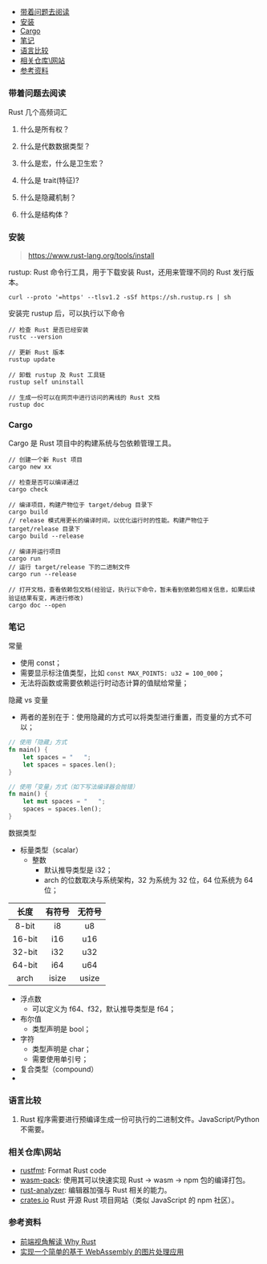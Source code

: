 <!--
abbrlink: k1q2fiqi
-->

- [带着问题去阅读](#带着问题去阅读)
- [安装](#安装)
- [Cargo](#cargo)
- [笔记](#笔记)
- [语言比较](#语言比较)
- [相关仓库\\网站](#相关仓库网站)
- [参考资料](#参考资料)

### 带着问题去阅读

Rust 几个高频词汇

1. 什么是所有权？



2. 什么是代数数据类型？
3. 什么是宏，什么是卫生宏？
4. 什么是 trait(特征)?
5. 什么是隐藏机制？
6. 什么是结构体？

### 安装

> https://www.rust-lang.org/tools/install

rustup: Rust 命令行工具，用于下载安装 Rust，还用来管理不同的 Rust 发行版本。

```
curl --proto '=https' --tlsv1.2 -sSf https://sh.rustup.rs | sh
```

安装完 rustup 后，可以执行以下命令

```
// 检查 Rust 是否已经安装
rustc --version

// 更新 Rust 版本
rustup update

// 卸载 rustup 及 Rust 工具链
rustup self uninstall

// 生成一份可以在网页中进行访问的离线的 Rust 文档
rustup doc
```

### Cargo

Cargo 是 Rust 项目中的构建系统与包依赖管理工具。

```
// 创建一个新 Rust 项目
cargo new xx

// 检查是否可以编译通过
cargo check

// 编译项目，构建产物位于 target/debug 目录下
cargo build
// release 模式用更长的编译时间，以优化运行时的性能。构建产物位于 target/release 目录下
cargo build --release

// 编译并运行项目
cargo run
// 运行 target/release 下的二进制文件
cargo run --release

// 打开文档，查看依赖包文档(经验证，执行以下命令，暂未看到依赖包相关信息，如果后续验证结果有变，再进行修改)
cargo doc --open
```

### 笔记

常量
* 使用 const；
* 需要显示标注值类型，比如 `const MAX_POINTS: u32 = 100_000`；
* 无法将函数或需要依赖运行时动态计算的值赋给常量；

隐藏 vs 变量
* 两者的差别在于：使用隐藏的方式可以将类型进行重置，而变量的方式不可以；

```rust
// 使用「隐藏」方式
fn main() {
    let spaces = "   ";
    let spaces = spaces.len();
}

// 使用「变量」方式（如下写法编译器会抛错）
fn main() {
    let mut spaces = "   ";
    spaces = spaces.len();
}
```

数据类型
* 标量类型（scalar）
  * 整数
    * 默认推导类型是 i32；
    * arch 的位数取决与系统架构，32 为系统为 32 位，64 位系统为 64 位；

|  长度  | 有符号 | 无符号 |
| :----: | :----: | :----: |
| 8-bit  |   i8   |   u8   |
| 16-bit |  i16   |  u16   |
| 32-bit |  i32   |  u32   |
| 64-bit |  i64   |  u64   |
|  arch  | isize  | usize  |

  * 浮点数
    * 可以定义为 f64、f32，默认推导类型是 f64；
  * 布尔值
    * 类型声明是 bool；
  * 字符
    * 类型声明是 char；
    * 需要使用单引号；
* 复合类型（compound）
*

### 语言比较

1. Rust 程序需要进行预编译生成一份可执行的二进制文件。JavaScript/Python 不需要。

### 相关仓库\网站

* [rustfmt](https://github.com/rust-lang/rustfmt): Format Rust code
* [wasm-pack](https://rustwasm.github.io/wasm-pack/): 使用其可以快速实现 Rust -> wasm -> npm 包的编译打包。
* [rust-analyzer](https://github.com/rust-lang/rust-analyzer): 编辑器加强与 Rust 相关的能力。
* [crates.io](https://crates.io/) Rust 开源 Rust 项目网站（类似 JavaScript 的 npm 社区）。

### 参考资料

* [前端视角解读 Why Rust](https://mp.weixin.qq.com/s/ePddAbrIIsSepCadH_ZTPw)
* [实现一个简单的基于 WebAssembly 的图片处理应用](https://juejin.cn/post/6844904205417709581)
